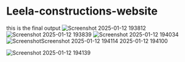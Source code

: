 # Leela-constructions-website
this is the final output
![Screenshot 2025-01-12 193812](https://github.com/user-attachments/assets/98984084-25ba-4aca-a253-d7d6b2360954)
![Screenshot 2025-01-12 193839](https://github.com/user-attachments/assets/e4443f28-39be-47c2-ae45-2e1d53b430bf)
![Screenshot 2025-01-12 194034](https://github.com/user-attachments/assets/f99c9d37-64c4-4eae-a281-55c7d08cf771)
![Screenshot![Screenshot 2025-01-12 194114](https://github.com/user-attachments/assets/ea83fca2-0f43-4d6b-8532-b6eeedd0c37c)
 2025-01-12 194100](https://github.com/user-attachments/assets/2a2e8f9b-663f-4c56-aa2a-f3e4a0217cdc)

![Screenshot 2025-01-12 194139](https://github.com/user-attachments/assets/c99114bd-567f-40fe-b178-421abf044a90)
